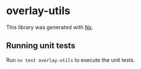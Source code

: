 # overlay-utils

This library was generated with [Nx](https://nx.dev).

## Running unit tests

Run `nx test overlay-utils` to execute the unit tests.
